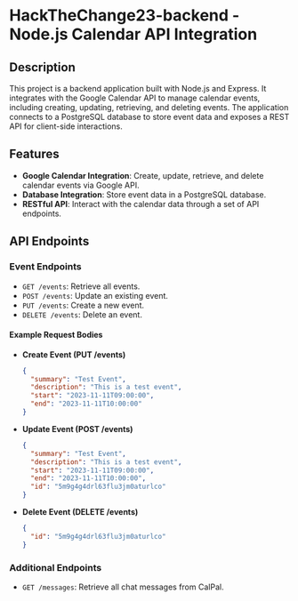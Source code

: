 # HackTheChange23-backend -  Node.js Calendar API Integration

## Description

This project is a backend application built with Node.js and Express. It integrates with the Google Calendar API to manage calendar events, including creating, updating, retrieving, and deleting events. The application connects to a PostgreSQL database to store event data and exposes a REST API for client-side interactions.

## Features

- **Google Calendar Integration**: Create, update, retrieve, and delete calendar events via Google API.
- **Database Integration**: Store event data in a PostgreSQL database.
- **RESTful API**: Interact with the calendar data through a set of API endpoints.

## API Endpoints

### Event Endpoints

- `GET /events`: Retrieve all events.
- `POST /events`: Update an existing event.
- `PUT /events`: Create a new event.
- `DELETE /events`: Delete an event.

#### Example Request Bodies

- **Create Event (PUT /events)**

  ```json
  {
    "summary": "Test Event",
    "description": "This is a test event",
    "start": "2023-11-11T09:00:00",
    "end": "2023-11-11T10:00:00"
  }

- **Update Event (POST /events)**

  ```json
  {
    "summary": "Test Event",
    "description": "This is a test event",
    "start": "2023-11-11T09:00:00",
    "end": "2023-11-11T10:00:00",
    "id": "5m9g4g4drl63flu3jm0aturlco"
  }

- **Delete Event (DELETE /events)**

  ```json
  {
    "id": "5m9g4g4drl63flu3jm0aturlco"
  }

### Additional Endpoints

- `GET /messages`: Retrieve all chat messages from CalPal.





